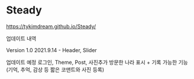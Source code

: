# Steady

https://tykimdream.github.io/Steady/

업데이트 내역

Version 1.0 2021.9.14
    - Header, Slider

업데이트 예정
로그인, Theme, Post, 사진추가
방문한 나라 표시 + 기록 가능한 기능(기억, 추억, 감상 등 짧은 코맨트와 사진 등록)